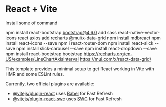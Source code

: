 # React + Vite

Install some of command

npm install react-bootstrap bootstrap@4.6.0 add sass react-native-vector-icons react axios add recharts @mui/x-data-grid
npm install mdbreact
npm install react-icons --save
npm i react-router-dom
npm install react-slick --save
npm install slick-carousel --save
npm install react-dropdown  --save
npm install react-bootstrap bootstrap
https://recharts.org/en-US/examples/LineChartAxisInterval
https://mui.com/x/react-data-grid/


This template provides a minimal setup to get React working in Vite with HMR and some ESLint rules.

Currently, two official plugins are available:

- [@vitejs/plugin-react](https://github.com/vitejs/vite-plugin-react/blob/main/packages/plugin-react/README.md) uses [Babel](https://babeljs.io/) for Fast Refresh
- [@vitejs/plugin-react-swc](https://github.com/vitejs/vite-plugin-react-swc) uses [SWC](https://swc.rs/) for Fast Refresh
